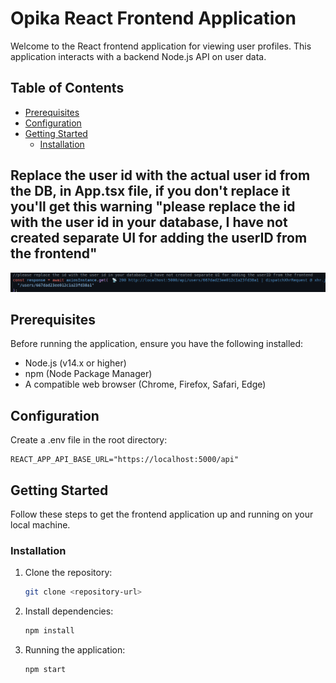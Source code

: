 # Opika React Frontend Application

Welcome to the React frontend application for viewing user profiles. This application interacts with a backend Node.js API on user data.

## Table of Contents

- [Prerequisites](#prerequisites)
- [Configuration](#configuration)
- [Getting Started](#getting-started)
  - [Installation](#installation)

## Replace the user id with the actual user id from the DB, in App.tsx file, if you don't replace it you'll get this warning "please replace the id with the user id in your database, I have not created separate UI for adding the userID from the frontend"

![alt text](image-1.png)

## Prerequisites

Before running the application, ensure you have the following installed:

- Node.js (v14.x or higher)
- npm (Node Package Manager)
- A compatible web browser (Chrome, Firefox, Safari, Edge)

## Configuration

Create a .env file in the root directory:

    REACT_APP_API_BASE_URL="https://localhost:5000/api"

## Getting Started

Follow these steps to get the frontend application up and running on your local machine.

### Installation

1. Clone the repository:

   ```bash
   git clone <repository-url>
   ```

2. Install dependencies:

   ```bash
   npm install
   ```

3. Running the application:

   ```bash
   npm start
   ```
